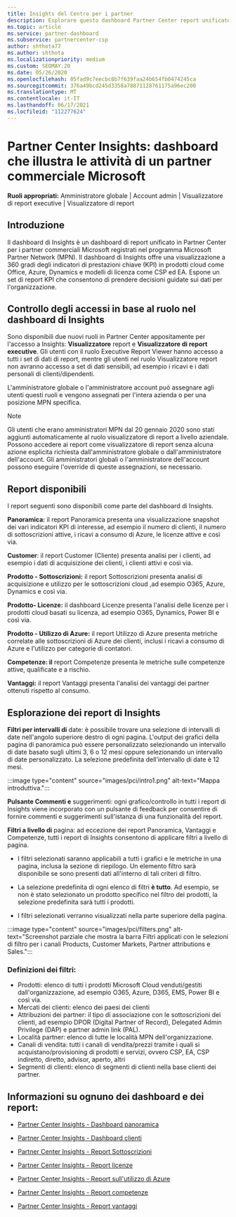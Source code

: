 ```yaml
---
title: Insights del Centro per i partner
description: Esplorare questo dashboard Partner Center report unificato. Informazioni sulle prestazioni degli indicatori KPI per le vendite e la distribuzione, lo sviluppo dei clienti e altro ancora.
ms.topic: article
ms.service: partner-dashboard
ms.subservice: partnercenter-csp
author: shthota77
ms.author: shthota
ms.localizationpriority: medium
ms.custom: SEOMAY.20
ms.date: 05/26/2020
ms.openlocfilehash: 05fad9c7eecbc8b7f639faa24b654fb0474245ca
ms.sourcegitcommit: 376a49bcd245d3358a78871128761175a96ec200
ms.translationtype: MT
ms.contentlocale: it-IT
ms.lasthandoff: 06/17/2021
ms.locfileid: "112277624"
---
```

# <a name="partner-center-insights---a-dashboard-that-shows-how-a-microsoft-commercial-partner-is-doing"></a>Partner Center Insights: dashboard che illustra le attività di un partner commerciale Microsoft

**Ruoli appropriati:** Amministratore globale | Account admin | Visualizzatore di report executive | Visualizzatore di report

## <a name="introduction"></a>Introduzione

Il dashboard di Insights è un dashboard di report unificato in Partner Center per i partner commerciali Microsoft registrati nel programma Microsoft Partner Network (MPN). Il dashboard di Insights offre una visualizzazione a 360 gradi degli indicatori di prestazioni chiave (KPI) in prodotti cloud come Office, Azure, Dynamics e modelli di licenza come CSP ed EA. Espone un set di report KPI che consentono di prendere decisioni guidate sui dati per l'organizzazione. 

## <a name="role-based-access-control-to-the-insights-dashboard"></a>Controllo degli accessi in base al ruolo nel dashboard di Insights

Sono disponibili due nuovi ruoli in Partner Center appositamente per l'accesso a Insights: **Visualizzatore** report e **Visualizzatore di report executive**. Gli utenti con il ruolo Executive Report Viewer hanno accesso a tutti i set di dati di report, mentre gli utenti nel ruolo Visualizzatore report non avranno accesso a set di dati sensibili, ad esempio i ricavi e i dati personali di clienti/dipendenti. 

L'amministratore globale o l'amministratore account può assegnare agli utenti questi ruoli e vengono assegnati per l'intera azienda o per una posizione MPN specifica.  

>[!Note] 
>Gli utenti che erano amministratori MPN dal 20 gennaio 2020 sono stati aggiunti automaticamente al ruolo visualizzatore di report a livello aziendale. Possono accedere ai report come visualizzatore di report senza alcuna azione esplicita richiesta dall'amministratore globale o dall'amministratore dell'account. Gli amministratori globali o l'amministratore dell'account possono eseguire l'override di queste assegnazioni, se necessario. 

## <a name="reports-available"></a>Report disponibili

I report seguenti sono disponibili come parte del dashboard di Insights.

**Panoramica:** il report Panoramica presenta una visualizzazione snapshot dei vari indicatori KPI di interesse, ad esempio il numero di clienti, il numero di sottoscrizioni attive, i ricavi a consumo di Azure, le licenze attive e così via.

**Customer**: il report Customer (Cliente) presenta analisi per i clienti, ad esempio i dati di acquisizione dei clienti, i clienti attivi e così via.

**Prodotto - Sottoscrizioni:** il report Sottoscrizioni presenta analisi di acquisizione e utilizzo per le sottoscrizioni cloud ,ad esempio O365, Azure, Dynamics e così via.

**Prodotto- Licenze:** il dashboard Licenze presenta l'analisi delle licenze per i prodotti cloud basati su licenza, ad esempio O365, Dynamics, Power BI e così via.

**Prodotto - Utilizzo di Azure:** il report Utilizzo di Azure presenta metriche correlate alle sottoscrizioni di Azure dei clienti, inclusi i ricavi a consumo di Azure e l'utilizzo per categorie di contatori.

**Competenze: il** report Competenze presenta le metriche sulle competenze attive, qualificate e a rischio.

**Vantaggi:** il report Vantaggi presenta l'analisi dei vantaggi dei partner ottenuti rispetto al consumo.

## <a name="navigating-the-insights-reports"></a>Esplorazione dei report di Insights

**Filtri per intervalli di** date: è possibile trovare una selezione di intervalli di date nell'angolo superiore destro di ogni pagina. L'output dei grafici della pagina di panoramica può essere personalizzato selezionando un intervallo di date basato sugli ultimi 3, 6 o 12 mesi oppure selezionando un intervallo di date personalizzato. La selezione predefinita dell'intervallo di date è 12 mesi. 

:::image type="content" source="images/pci/intro1.png" alt-text="Mappa introduttiva.":::

**Pulsante Commenti e** suggerimenti: ogni grafico/controllo in tutti i report di Insights viene incorporato con un pulsante di feedback per consentire di fornire commenti e suggerimenti sull'istanza di una funzionalità del report. 

 
**Filtri a livello di** pagina: ad eccezione dei report Panoramica, Vantaggi e Competenze, tutti i report di Insights consentono di applicare filtri a livello di pagina. 

- I filtri selezionati saranno applicabili a tutti i grafici e le metriche in una pagina, inclusa la sezione di riepilogo. Un elemento filtro sarà disponibile se sono presenti dati all'interno di tali criteri di filtro. 

- La selezione predefinita di ogni elenco di filtri **è tutto**. Ad esempio, se non è stato selezionato un prodotto specifico nel filtro dei prodotti, la selezione predefinita sarà tutti i prodotti.

- I filtri selezionati verranno visualizzati nella parte superiore della pagina. 

:::image type="content" source="images/pci/filters.png" alt-text="Screenshot parziale che mostra la barra Filtri applicati con le selezioni di filtro per i canali Products, Customer Markets, Partner attributions e Sales.":::

### <a name="filters-definitions"></a>Definizioni dei filtri:

- Prodotti: elenco di tutti i prodotti Microsoft Cloud venduti/gestiti dall'organizzazione, ad esempio O365, Azure, D365, EMS, Power BI e così via.
- Mercati dei clienti: elenco dei paesi dei clienti
- Attribuzioni dei partner: il tipo di associazione con le sottoscrizioni dei clienti, ad esempio DPOR (Digital Partner of Record), Delegated Admin Privilege (DAP) e partner admin link (PAL). 
- Località partner: elenco di tutte le località MPN dell'organizzazione.
- Canali di vendita: tutti i canali di vendita/prezzi tramite i quali si acquistano/provisioning di prodotti e servizi, ovvero CSP, EA, CSP indiretto, diretto, advisor, aperto, altri
- Segmenti di clienti: elenco di segmenti di clienti nella base clienti dei partner.

## <a name="read-about-each-of-the-dashboards-and-reports"></a>Informazioni su ognuno dei dashboard e dei report:

- [Partner Center Insights - Dashboard panoramica](pci-overview-report.md)

- [Partner Center Insights - Dashboard clienti](pci-customer-report.md)

- [Partner Center Insights - Report Sottoscrizioni](pci-product-subscriptions-report.md)

- [Partner Center Insights - Report licenze](pci-product-licenses-report.md)

- [Partner Center Insights - Report sull'utilizzo di Azure](pci-azure-usage-report.md)

- [Partner Center Insights - Report competenze](pci-competencies-report.md)

- [Partner Center Insights - Report vantaggi](pci-benefits-report.md)
